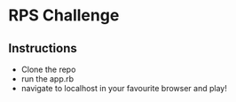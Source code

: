 # RPS Challenge

Instructions
-------

* Clone the repo
* run the app.rb
* navigate to localhost in your favourite browser and play!
